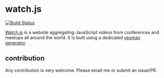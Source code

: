 # watch.js

[![Build Status](https://travis-ci.org/ducin/watchjs.org.svg?branch=master)](https://travis-ci.org/ducin/watchjs.org)

[Watch.js](http://watchjs.org) is a website aggregating JavaScript videos from
conferences and meetups all around the world. It is built using a dedicated
[yeoman generator](https://www.npmjs.com/package/generator-watchjs).

## contribution

Any contribution is very welcome. Please email me or submit an issue/PR.
